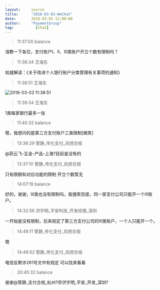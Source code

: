```yaml
---
layout:     source 
title:      "2018-03-03-WeChat"
date:       2018-03-03 12:00:00
author:     "PaymentGroup"
tag:		  [chat]
---
```

> 11:37:00  balance  
   
请教一下各位，支付账户I、II、III类账户开立个数有限制吗？  
   
> 11:38:34  王海东  
   
权威解读：《关于改进个人银行账户分类管理有关事项的通知》  
   
> 11:38:51  王海东  
   
![2018-03-03 11:38:51](http://static.cocolian.org/img/20180303_113851.png) 
   
> 11:39:34  王海东  
   
1类每家银行最多一张  
   
> 11:40:32  balance  
   
嗯，我想问的是第三方支付账户三类限制[微笑]  
   
> 13:36:29  管静_传化支付_风控合规  
   
@茆云飞-互金-产品-上海?目前是没有的  
   
> 13:37:10  管静_传化支付_风控合规  
   
只有限额和对应功能的限制  开立个数暂无  
   
> 14:07:19  balance  
   
好的，谢谢，III类也没有限制吗，我搜索百度，同一家支付公司只能开一个III账户。  
   
> 14:32:56  洪宇明_平安科技_开发经理_深圳  
   
一开始是没有限制，后来规定了第三方支付公司的III类账户，一个人只能开一个。  
   
> 14:49:11  管静_传化支付_风控合规  
   
嗯  
   
> 14:49:52  管静_传化支付_风控合规  
   
电信反欺诈261号文中有规定  可以找来看看  
   
> 20:45:32  balance  
   
谢谢@管静_支付合规_杭州?@洪宇明_平安_开发_深圳?  
   
